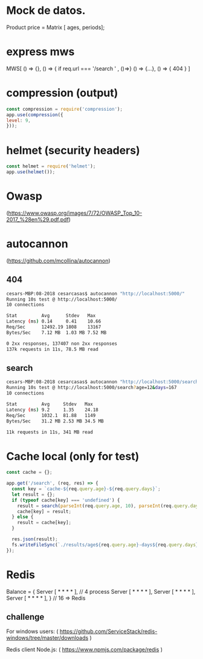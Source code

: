 # Mock de datos.

Product price = Matrix [ ages, periods];


# express mws

MWS[
() => {},
() => { if req.url === '/search ' , ()=>}
() => {...},
() => { 404 }
]

# compression (output)
```javascript
const compression = require('compression');
app.use(compression({
level: 9,
}));

```

# helmet (security headers)
```javascript
const helmet = require('helmet');
app.use(helmet());
```

# Owasp
(https://www.owasp.org/images/7/72/OWASP_Top_10-2017_%28en%29.pdf.pdf)


# autocannon
(https://github.com/mcollina/autocannon)

## 404
```bash
cesars-MBP:08-2018 cesarcasas$ autocannon "http://localhost:5000/"
Running 10s test @ http://localhost:5000/
10 connections

Stat         Avg      Stdev   Max     
Latency (ms) 0.14     0.41    10.66   
Req/Sec      12492.19 1808    13167   
Bytes/Sec    7.12 MB  1.03 MB 7.52 MB

0 2xx responses, 137407 non 2xx responses
137k requests in 11s, 78.5 MB read
```

## search
```bash
cesars-MBP:08-2018 cesarcasas$ autocannon "http://localhost:5000/search?age=12&days=167"
Running 10s test @ http://localhost:5000/search?age=12&days=167
10 connections

Stat         Avg     Stdev   Max     
Latency (ms) 9.2     1.35    24.18   
Req/Sec      1032.1  81.88   1149    
Bytes/Sec    31.2 MB 2.53 MB 34.5 MB

11k requests in 11s, 341 MB read
```


# Cache local (only for test)
```javascript
const cache = {};

app.get('/search', (req, res) => {
  const key = `cache-${req.query.age}-${req.query.days}`;
  let result = {};
  if (typeof cache[key] === 'undefined') {
    result = search(parseInt(req.query.age, 10), parseInt(req.query.days, 10));
    cache[key] = result;
  } else {
    result = cache[key];
  }

  res.json(result);
  fs.writeFileSync(`./results/age${req.query.age}-days${req.query.days}.json`, JSON.stringify(result));
});
```


# Redis

Balance = {
Server [ * * * * ], // 4 process
Server [ * * * * ],
Server [ * * * * ],
Server [ * * * * ],
} // 16 => Redis


## challenge
 For windows users: ( https://github.com/ServiceStack/redis-windows/tree/master/downloads )

 Redis client Node.js: ( https://www.npmjs.com/package/redis )

 
